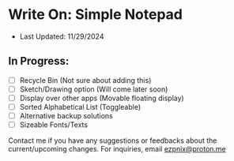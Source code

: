 # Write On: Simple Notepad
- Last Updated: 11/29/2024

## In Progress:
- [ ] Recycle Bin (Not sure about adding this)
- [ ] Sketch/Drawing option (Will come later soon)
- [ ] Display over other apps (Movable floating display)
- [ ] Sorted Alphabetical List (Toggleable)
- [ ] Alternative backup solutions
- [ ] Sizeable Fonts/Texts

Contact me if you have any suggestions or feedbacks about the current/upcoming changes. For inquiries, email ezpnix@proton.me
